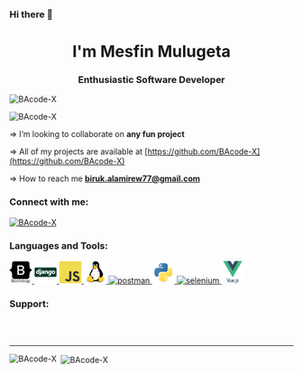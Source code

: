 ### Hi there 👋

<!--
**5237-mests/5237-mests** is a ✨ _special_ ✨ repository because its `README.md` (this file) appears on your GitHub profile.

Here are some ideas to get you started:

- 🔭 I’m currently working on ...
- 🌱 I’m currently learning ...
- 👯 I’m looking to collaborate on ...
- 🤔 I’m looking for help with ...
- 💬 Ask me about ...
- 📫 How to reach me: ...
- 😄 Pronouns: ...
- ⚡ Fun fact: ...
-->

<h1 align="center">I'm Mesfin Mulugeta</h1>
<h3 align="center">Enthusiastic Software Developer</h3>

<p align="left"> 
  <img src="https://komarev.com/ghpvc/?username=BAcode-X&label=Profile%20views&color=0e75b6&style=flat" alt="BAcode-X" /> 
</p>

<p align="left"> 
  <a>
    <img src="https://github-profile-trophy.vercel.app/?username=BAcode-X" alt="BAcode-X" />
  </a> 
</p>



=> I’m looking to collaborate on **any fun project**

=> All of my projects are available at [https://github.com/BAcode-X](https://github.com/BAcode-X)

=> How to reach me **biruk.alamirew77@gmail.com**

<h3 align="left">Connect with me:</h3>
<p align="left">
<a href="https://www.linkedin.com/in/biruk-alamirew-878139195" target="blank">
  <img align="center" src="https://raw.githubusercontent.com/rahuldkjain/github-profile-readme-generator/master/src/images/icons/Social/linked-in-alt.svg" alt="BAcode-X" height="30" width="40" />
  </a>
</p>

<h3 align="left">Languages and Tools:</h3>
<p align="left"> 
  <a href="https://getbootstrap.com" target="_blank"> 
    <img src="https://raw.githubusercontent.com/devicons/devicon/master/icons/bootstrap/bootstrap-plain-wordmark.svg" alt="bootstrap" width="40" height="40"/>        </a> 
  <a href="https://www.djangoproject.com/" target="_blank"> 
    <img src="https://raw.githubusercontent.com/devicons/devicon/master/icons/django/django-original.svg" alt="django" width="40" height="40"/> 
  </a> 
  <a href="https://developer.mozilla.org/en-US/docs/Web/JavaScript" target="_blank"> 
    <img src="https://raw.githubusercontent.com/devicons/devicon/master/icons/javascript/javascript-original.svg" alt="javascript" width="40" height="40"/> 
  </a> 
  <a href="https://www.linux.org/" target="_blank"> 
    <img src="https://raw.githubusercontent.com/devicons/devicon/master/icons/linux/linux-original.svg" alt="linux" width="40" height="40"/> 
  </a> 
  <a href="https://postman.com" target="_blank"> 
    <img src="https://www.vectorlogo.zone/logos/getpostman/getpostman-icon.svg" alt="postman" width="40" height="40"/> 
  </a> 
  <a href="https://www.python.org" target="_blank"> 
    <img src="https://raw.githubusercontent.com/devicons/devicon/master/icons/python/python-original.svg" alt="python" width="40" height="40"/> 
  </a> 
  <a href="https://www.selenium.dev" target="_blank"> 
    <img src="https://raw.githubusercontent.com/detain/svg-logos/780f25886640cef088af994181646db2f6b1a3f8/svg/selenium-logo.svg" alt="selenium" width="40"              height="40"/> 
  </a> 
  <a href="https://vuejs.org/" target="_blank"> 
    <img src="https://raw.githubusercontent.com/devicons/devicon/master/icons/vuejs/vuejs-original-wordmark.svg" alt="vuejs" width="40" height="40"/> 
  </a> 
</p>

<h3 align="left">Support:</h3>
<br><br>
<hr>

<p>
  <img align="left" src="https://github-readme-stats.vercel.app/api/top-langs?username=BAcode-X&show_icons=true&locale=en&layout=compact" alt="BAcode-X" />
</p>

<p>&nbsp;
  <img align="center" src="https://github-readme-stats.vercel.app/api?username=BAcode-X&show_icons=true&locale=en" alt="BAcode-X" />
</p>
